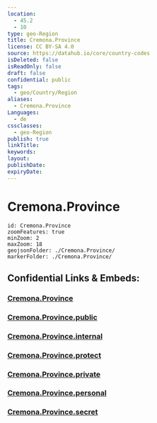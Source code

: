 ```yaml
---
location:
  - 45.2
  - 10
type: geo-Region
title: Cremona.Province
license: CC BY-SA 4.0
source: https://datahub.io/core/country-codes
isDeleted: false
isReadOnly: false
draft: false
confidential: public
tags:
  - geo/Country/Region
aliases:
  - Cremona.Province
Languages:
  - de
cssclasses:
  - geo-Region
publish: true
linkTitle:
keywords:
layout:
publishDate:
expiryDate:
---
```


# Cremona.Province

```leaflet
id: Cremona.Province
zoomFeatures: true 
minZoom: 2 
maxZoom: 18
geojsonFolder: ./Cremona.Province/
markerFolder: ./Cremona.Province/
```


## Confidential Links & Embeds: 

### [Cremona.Province](/_Standards/Earth/Continent/Europe/Europe~South/Italy/regions~Italy/Lombardy/Cremona.Province.md) 

### [Cremona.Province.public](/_public/Earth/Continent/Europe/Europe~South/Italy/regions~Italy/Lombardy/Cremona.Province.public.md) 

### [Cremona.Province.internal](/_internal/Earth/Continent/Europe/Europe~South/Italy/regions~Italy/Lombardy/Cremona.Province.internal.md) 

### [Cremona.Province.protect](/_protect/Earth/Continent/Europe/Europe~South/Italy/regions~Italy/Lombardy/Cremona.Province.protect.md) 

### [Cremona.Province.private](/_private/Earth/Continent/Europe/Europe~South/Italy/regions~Italy/Lombardy/Cremona.Province.private.md) 

### [Cremona.Province.personal](/_personal/Earth/Continent/Europe/Europe~South/Italy/regions~Italy/Lombardy/Cremona.Province.personal.md) 

### [Cremona.Province.secret](/_secret/Earth/Continent/Europe/Europe~South/Italy/regions~Italy/Lombardy/Cremona.Province.secret.md)

